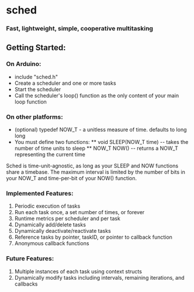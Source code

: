 # sched
### Fast, lightweight, simple, cooperative multitasking

## Getting Started:
### On Arduino:
* include "sched.h"
* Create a scheduler and one or more tasks
* Start the scheduler
* Call the scheduler's loop() function as the only content of your main loop function
### On other platforms:
* (optional) typedef NOW_T - a unitless measure of time. defaults to long long
* You must define two functions: 
**  void SLEEP(NOW_T time) -- takes the number of time units to sleep
**  NOW_T NOW() -- returns a NOW_T representing the current time

Sched is time-unit-agnostic, as long as your SLEEP and NOW functions share a 
timebase. The maximum interval is limited by the number of bits in your NOW_T
and time-per-bit of your NOW() function.

### Implemented Features:
1. Periodic execution of tasks
2. Run each task once, a set number of times, or forever
3. Runtime metrics per scheduler and per task
5. Dynamically add/delete tasks
6. Dynamically deactivate/reactivate tasks
7. Reference tasks by pointer, taskID, or pointer to callback function
8. Anonymous callback functions

### Future Features:
1. Multiple instances of each task using context structs
2. Dynamically modify tasks including intervals, remaining iterations, and callbacks


